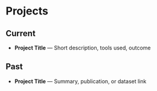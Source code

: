 # Projects  

## Current
- **Project Title** — Short description, tools used, outcome  

## Past
- **Project Title** — Summary, publication, or dataset link  

